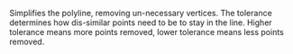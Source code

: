 Simplifies the polyline, removing un-necessary vertices. The tolerance determines how dis-similar points need to be to stay in the line. Higher tolerance means more points removed, lower tolerance means less points removed.
